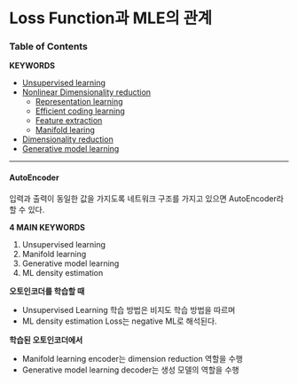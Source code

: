 # Loss Function과 MLE의 관계

### Table of Contents

**KEYWORDS**
- [Unsupervised learning]()
- [Nonlinear Dimensionality reduction]()
  - [Representation learning]()
  - [Efficient coding learning]()
  - [Feature extraction]()
  - [Manifold learing]()
- [Dimensionality reduction]()
- [Generative model learning]()

---
#### AutoEncoder
입력과 출력이 동일한 값을 가지도록 네트워크 구조를 가지고 있으면 AutoEncoder라 할 수 있다.

**4 MAIN KEYWORDS**
1. Unsupervised learning
2. Manifold learning
3. Generative model learning
4. ML density estimation

**오토인코더를 학습할 때**
- Unsupervised Learning
학습 방법은 비지도 학습 방법을 따르며
- ML density estimation
Loss는 negative ML로 해석된다. 

**학습된 오토인코더에서**
- Manifold learning
encoder는 dimension reduction 역할을 수행
- Generative model learning
decoder는 생성 모델의 역할을 수행
